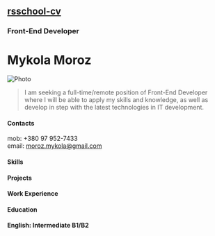 ## [rsschool-cv](https://mme83.github.io/rsschool-cv/cv)
### Front-End Developer
# Mykola Moroz
![Photo](https://scontent.fifo1-1.fna.fbcdn.net/v/t31.0-8/883494_441576409263120_1557444549_o.jpg?_nc_cat=102&_nc_sid=cdbe9c&_nc_ohc=lw6PflF2NgMAX88Jm8R&_nc_ht=scontent.fifo1-1.fna&oh=9fbd9037d63bc247851c2e91ea7d5692&oe=5F8ABE95)
> I am seeking a full-time/remote position of Front-End Developer where I will be able to apply my skills and knowledge, as well as develop in step with the latest technologies in IT development.
#### Contacts
mob: +380 97 952-7433 \
email: moroz.mykola@gmail.com
#### Skills
#### Projects
#### Work Experience
#### Education
#### English: Intermediate B1/B2